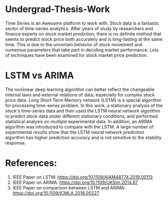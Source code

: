 # Undergrad-Thesis-Work

Time Series is an Awesome platform to work with. Stock data is a fantastic sector of time-series analytics. 
After years of study by researchers and finance experts on stock market prediction; 
there is no definite method that seems to predict stock price both accurately and is long-lasting at the same time. 
This is due to the uncertain behavior of stock movement and numerous parameters that take part in deciding market performance. 
Lots of techniques have been examined for stock market price prediction.

# LSTM vs ARIMA

The nonlinear deep learning algorithm can better reflect the changeable internal laws and external relations of data;
especially for complex stock price data. Long Short Term Memory network (LSTM) is a special algorithm for processing time-series problem.
In this work, a stationary analysis of the stock's time-series data and then used the LSTM neural network algorithm to predict stock data under different stationary conditions, 
and performed statistical analysis on multiple experimental data. In addition, an ARIMA algorithm was introduced to compare with the LSTM. 
A large number of experimental results show that the LSTM neural network prediction algorithm has higher prediction accuracy and is not sensitive to the stability response.

# References: 

1. IEEE Paper on LSTM: https://doi.org/10.1109/AIAM48774.2019.00113
2. IEEE Paper on ARIMA: https://doi.org/10.1109/UKSim.2014.67
3. IEEE Paper on comparison between LSTM and ARIMA: https://doi.org/10.1109/ICMLA.2018.00227
